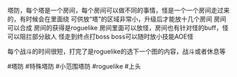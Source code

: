 塔防，每个塔是一个房间，每个房间可以做不同的事情，怪是一个一个房间走过来的，有时候会在里面绕
可供放“塔”的区域非常小，升级后才能放十几个房间
房间可以合成
房间的获得是roguelike
房间里面可以放怪，房间也有针对怪的buff，怪可以阻拦部分敌人
怪走到终点打boss
boss可以随时放小技能AOE怪

每个战斗的时间很短，打完了是roguelike的选下一个图的内容，战斗或者休息等


#塔防 #特殊塔防 #小范围塔防 #roguelike #上头